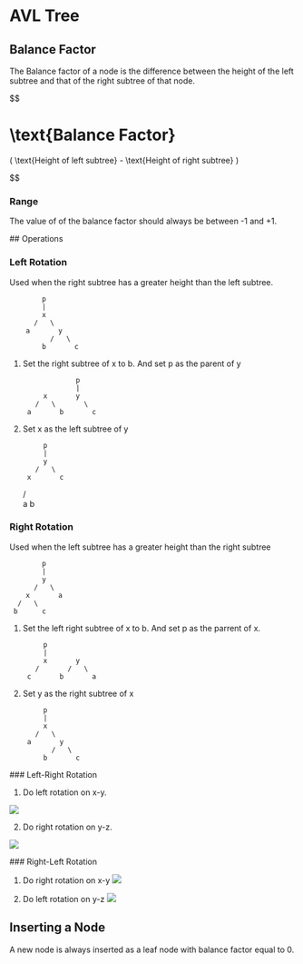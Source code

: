 # AVL Tree

## Balance Factor
The Balance factor of a node is the difference between the height of the left subtree and that of the right subtree of that node.

$$

\text{Balance Factor}
=

(
	\text{Height of left subtree}
	-
	\text{Height of right subtree}
)

$$

### Range
The value of of the balance factor should always be between -1 and +1.


## Operations

### Left Rotation
Used when the right subtree has a greater height than the left subtree.

			p
			|
			x
		  /	  \
		a		y
			  /	  \
		 	b		c

1. Set the right subtree of x to b. And set p as the parent of y

					p
					|
			x		y
		  /	  \		  \
		a		b	    c


2. Set x as the left subtree of y

			p
			|
			y
		  /	  \
		x		c
	  /   \
	a	 	b


### Right Rotation
Used when the left subtree has a greater height than the right subtree

			p
			|
			y
		  /	  \
		x		a
	  /	  \
	 b		c

1. Set the left right subtree of x to b. And set p as the parrent of x.

			p
			|
			x		y
		  /	  	  /	  \
		c		b	    a


2. Set y as the right subtree of x

			p
			|
			x
		  /	  \
		a		y
			  /	  \
		 	b		c


### Left-Right Rotation

1. Do left rotation on x-y.

![](lr_1.png)

2. Do right rotation on y-z.

![](lr_2.png)


### Right-Left Rotation

1. Do right rotation on x-y
![](rl_1.png)

2. Do left rotation on y-z
![](rl_2.png)

## Inserting a Node

A new node is always inserted as a leaf node with balance factor equal to 0.

